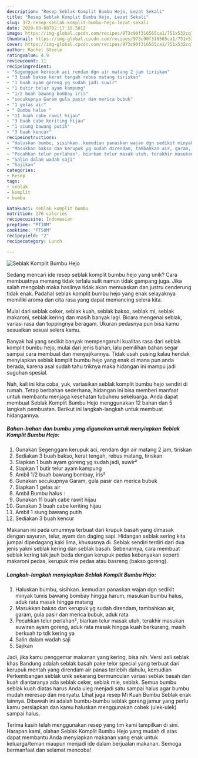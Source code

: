 ```yaml
---
description: "Resep Seblak Komplit Bumbu Hejo, Lezat Sekali"
title: "Resep Seblak Komplit Bumbu Hejo, Lezat Sekali"
slug: 372-resep-seblak-komplit-bumbu-hejo-lezat-sekali
date: 2020-08-08T02:17:18.501Z
image: https://img-global.cpcdn.com/recipes/973c90f316565ca1/751x532cq70/seblak-komplit-bumbu-hejo-foto-resep-utama.jpg
thumbnail: https://img-global.cpcdn.com/recipes/973c90f316565ca1/751x532cq70/seblak-komplit-bumbu-hejo-foto-resep-utama.jpg
cover: https://img-global.cpcdn.com/recipes/973c90f316565ca1/751x532cq70/seblak-komplit-bumbu-hejo-foto-resep-utama.jpg
author: Rachel Steele
ratingvalue: 4.9
reviewcount: 11
recipeingredient:
- "Segenggam kerupuk aci rendam dgn air matang 2 jam tiriskan"
- "3 buah bakso kerat tengah rebus matang tiriskan"
- "1 buah ayam goreng yg sudah jadi suwir"
- "1 butir telur ayam kampung"
- "1/2 buah bawang bombay iris"
- "secukupnya Garam gula pasir dan merica bubuk"
- "1 gelas air"
- " Bumbu halus "
- "11 buah cabe rawit hijau"
- "3 buah cabe keriting hijau"
- "1 siung bawang putih"
- "3 buah kencur"
recipeinstructions:
- "Haluskan bumbu, sisihkan..kemudian panaskan wajan dgn sedikit minyak tumis bawang bombay hingga harum, masukan bumbu halus, aduk rata masak hingga matang"
- "Masukkan bakso dan kerupuk yg sudah direndam, tambahkan air, garam, gula pasir dan merica bubuk, aduk rata"
- "Pecahkan telur perlahan², biarkan telur masak utuh, terakhir masukan suwiran ayam goreng, aduk rata masak hingga kuah berkurang, masih berkuah tp tdk kering ya"
- "Salin dalam wadah saji"
- "Sajikan"
categories:
- Resep
tags:
- seblak
- komplit
- bumbu

katakunci: seblak komplit bumbu 
nutrition: 276 calories
recipecuisine: Indonesian
preptime: "PT10M"
cooktime: "PT50M"
recipeyield: "2"
recipecategory: Lunch

---
```



![Seblak Komplit Bumbu Hejo](https://img-global.cpcdn.com/recipes/973c90f316565ca1/751x532cq70/seblak-komplit-bumbu-hejo-foto-resep-utama.jpg)

Sedang mencari ide resep seblak komplit bumbu hejo yang unik? Cara membuatnya memang tidak terlalu sulit namun tidak gampang juga. Jika salah mengolah maka hasilnya tidak akan memuaskan dan justru cenderung tidak enak. Padahal seblak komplit bumbu hejo yang enak selayaknya memiliki aroma dan cita rasa yang dapat memancing selera kita.

Mulai dari seblak ceker, seblak kuah, seblak bakso, seblak mi, seblak makaroni, seblak kering dan masih banyak lagi. Bicara mengenai seblak, variasi rasa dan toppingnya beragam. Ukuran pedasnya pun bisa kamu sesuaikan sesuai selera kamu.

Banyak hal yang sedikit banyak mempengaruhi kualitas rasa dari seblak komplit bumbu hejo, mulai dari jenis bahan, lalu pemilihan bahan segar sampai cara membuat dan menyajikannya. Tidak usah pusing kalau hendak menyiapkan seblak komplit bumbu hejo yang enak di mana pun anda berada, karena asal sudah tahu triknya maka hidangan ini mampu jadi suguhan spesial.


Nah, kali ini kita coba, yuk, variasikan seblak komplit bumbu hejo sendiri di rumah. Tetap berbahan sederhana, hidangan ini bisa memberi manfaat untuk membantu menjaga kesehatan tubuhmu sekeluarga. Anda dapat membuat Seblak Komplit Bumbu Hejo menggunakan 12 bahan dan 5 langkah pembuatan. Berikut ini langkah-langkah untuk membuat hidangannya.

<!--inarticleads1-->

##### Bahan-bahan dan bumbu yang digunakan untuk menyiapkan Seblak Komplit Bumbu Hejo:

1. Gunakan Segenggam kerupuk aci, rendam dgn air matang 2 jam, tiriskan
1. Sediakan 3 buah bakso, kerat tengah, rebus matang, tiriskan
1. Siapkan 1 buah ayam goreng yg sudah jadi, suwir²
1. Siapkan 1 butir telur ayam kampung
1. Ambil 1/2 buah bawang bombay, iris²
1. Gunakan secukupnya Garam, gula pasir dan merica bubuk
1. Siapkan 1 gelas air
1. Ambil  Bumbu halus :
1. Gunakan 11 buah cabe rawit hijau
1. Gunakan 3 buah cabe keriting hijau
1. Ambil 1 siung bawang putih
1. Sediakan 3 buah kencur


Makanan ini pada umumnya terbuat dari krupuk basah yang dimasak dengan sayuran, telur, ayam dan daging sapi. Hidangan seblak sering kita jumpai dipedagang kaki lima, khususnya di. Seblak sendiri terdiri dari dua jenis yakni seblak kering dan seblak basah. Sebenarnya, cara membuat seblak kering tak jauh beda dengan kerupuk pedas kebanyakan seperti makaroni pedas, kerupuk mie pedas atau basreng (bakso goreng). 

<!--inarticleads2-->

##### Langkah-langkah menyiapkan Seblak Komplit Bumbu Hejo:

1. Haluskan bumbu, sisihkan..kemudian panaskan wajan dgn sedikit minyak tumis bawang bombay hingga harum, masukan bumbu halus, aduk rata masak hingga matang
1. Masukkan bakso dan kerupuk yg sudah direndam, tambahkan air, garam, gula pasir dan merica bubuk, aduk rata
1. Pecahkan telur perlahan², biarkan telur masak utuh, terakhir masukan suwiran ayam goreng, aduk rata masak hingga kuah berkurang, masih berkuah tp tdk kering ya
1. Salin dalam wadah saji
1. Sajikan


Jadi, jika kamu penggemar makanan yang kering, bisa nih. Versi asli seblak khas Bandung adalah seblak basah pake telor special yang terbuat dari kerupuk mentah yang direndam air panas terlebih dahulu, kemudian Perkembangan seblak unik sekarang bermunculan variasi seblak basah dan kuah diantaranya ada seblak ceker, seblak mie, seblak. Semua bumbu seblak kuah diatas harus Anda uleg menjadi satu sampai halus agar bumbu mudah meresap dan menyatu. Lihat juga resep Mi Kuah Bumbu Seblak enak lainnya. Dibawah ini adalah bumbu-bumbu seblak goreng jamur yang perlu kamu persiapkan dan kamu haluskan menggunakan cobek (ulek-ulek) sampai halus. 

Terima kasih telah menggunakan resep yang tim kami tampilkan di sini. Harapan kami, olahan Seblak Komplit Bumbu Hejo yang mudah di atas dapat membantu Anda menyiapkan makanan yang enak untuk keluarga/teman maupun menjadi ide dalam berjualan makanan. Semoga bermanfaat dan selamat mencoba!
